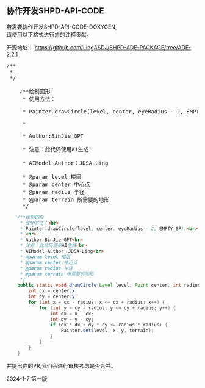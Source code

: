 ## 协作开发SHPD-API-CODE

若需要协作开发SHPD-API-CODE-DOXYGEN,  
请使用以下格式进行您的注释贡献。

开源地址：
https://github.com/LingASDJ/SHPD-ADE-PACKAGE/tree/ADE-2.2.1



<pre>
/**
 *
 */

 	/**绘制圆形
	 * 使用方法：<br>
	 * Painter.drawCircle(level, center, eyeRadius - 2, EMPTY_SP);<br>
	 * <br>
	 * Author:BinJie GPT<br>
	 * 注意：此代码使用AI生成<br>
	 * AIModel-Author：JDSA-Ling<br>
	 * @param level 楼层
	 * @param center 中心点
	 * @param radius 半径
	 * @param terrain 所需要的地形
	 */
</pre>


```java
	/**绘制圆形
	 * 使用方法：<br>
	 * Painter.drawCircle(level, center, eyeRadius - 2, EMPTY_SP);<br>
	 * <br>
	 * Author:BinJie GPT<br>
	 * 注意：此代码使用AI生成<br>
	 * AIModel-Author：JDSA-Ling<br>
	 * @param level 楼层
	 * @param center 中心点
	 * @param radius 半径
	 * @param terrain 所需要的地形
	 */
	public static void drawCircle(Level level, Point center, int radius, int terrain) {
		int cx = center.x;
		int cy = center.y;
		for (int x = cx - radius; x <= cx + radius; x++) {
			for (int y = cy - radius; y <= cy + radius; y++) {
				int dx = x - cx;
				int dy = y - cy;
				if (dx * dx + dy * dy <= radius * radius) {
					Painter.set(level, x, y, terrain);
				}
			}
		}
	}
```
 并提出你的PR,我们会进行审核考虑是否合并。

 2024-1-7 第一版



